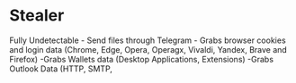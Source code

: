 # Stealer
Fully Undetectable - Send files through Telegram - Grabs browser cookies and login data (Chrome, Edge, Opera, Operagx, Vivaldi, Yandex, Brave and Firefox) -Grabs Wallets data (Desktop Applications, Extensions) -Grabs Outlook Data (HTTP, SMTP, 
